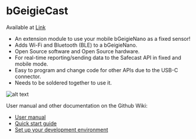 # bGeigieCast

Available at [Link](https://bgeigiezen.safecast.jp/store-2/bgeigienano/)

* An extension module to use your mobile bGeigieNano as a fixed sensor! 
* Adds Wi-Fi and Bluetooth (BLE) to a bGeigieNano.
* Open Source software and Open Source hardware. 
* For real-time reporting/sending data to the Safecast API in fixed and mobile mode.
* Easy to program and change code for other APIs due to the USB-C connector.
* Needs to be soldered together to use it.

![alt text](https://bgeigiezen.safecast.jp/wp-content/uploads/2024/05/S5560001-989x1024.jpg "bGeigieCast Kit")


User manual and other documentation on the Github Wiki:

* [User manual](https://github.com/Safecast/bGeigieCast/wiki/User-manual)
* [Quick start guide](https://github.com/Safecast/bGeigieCast/wiki/Quick-start-guide)
* [Set up your development environment](https://github.com/Safecast/bGeigieCast/wiki/Development-environment)
